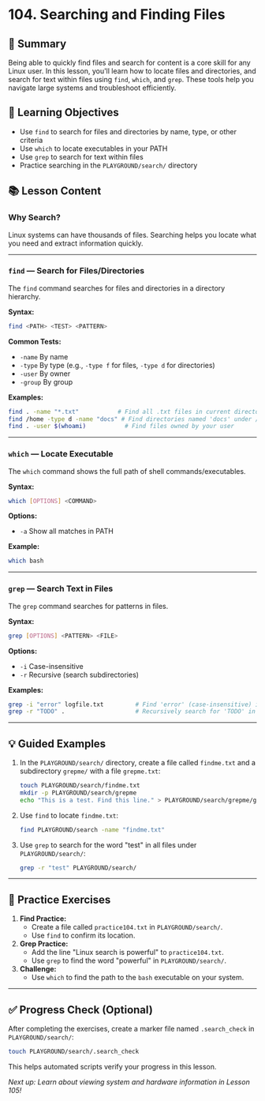 # 104. Searching and Finding Files

## 📝 Summary

Being able to quickly find files and search for content is a core skill for any Linux user. In this lesson, you'll learn how to locate files and directories, and search for text within files using `find`, `which`, and `grep`. These tools help you navigate large systems and troubleshoot efficiently.

## 🎯 Learning Objectives

- Use `find` to search for files and directories by name, type, or other criteria
- Use `which` to locate executables in your PATH
- Use `grep` to search for text within files
- Practice searching in the `PLAYGROUND/search/` directory

## 📚 Lesson Content

### Why Search?

Linux systems can have thousands of files. Searching helps you locate what you need and extract information quickly.

---

### `find` — Search for Files/Directories

The `find` command searches for files and directories in a directory hierarchy.

**Syntax:**

```bash
find <PATH> <TEST> <PATTERN>
```

**Common Tests:**

- `-name` By name
- `-type` By type (e.g., `-type f` for files, `-type d` for directories)
- `-user` By owner
- `-group` By group

**Examples:**

```bash
find . -name "*.txt"           # Find all .txt files in current directory and subdirectories
find /home -type d -name "docs" # Find directories named 'docs' under /home
find . -user $(whoami)           # Find files owned by your user
```

---

### `which` — Locate Executable

The `which` command shows the full path of shell commands/executables.

**Syntax:**

```bash
which [OPTIONS] <COMMAND>
```

**Options:**

- `-a` Show all matches in PATH

**Example:**

```bash
which bash
```

---

### `grep` — Search Text in Files

The `grep` command searches for patterns in files.

**Syntax:**

```bash
grep [OPTIONS] <PATTERN> <FILE>
```

**Options:**

- `-i` Case-insensitive
- `-r` Recursive (search subdirectories)

**Examples:**

```bash
grep -i "error" logfile.txt         # Find 'error' (case-insensitive) in logfile.txt
grep -r "TODO" .                    # Recursively search for 'TODO' in all files in current directory
```

---

## 💡 Guided Examples

1. In the `PLAYGROUND/search/` directory, create a file called `findme.txt` and a subdirectory `grepme/` with a file `grepme.txt`:
   ```bash
   touch PLAYGROUND/search/findme.txt
   mkdir -p PLAYGROUND/search/grepme
   echo "This is a test. Find this line." > PLAYGROUND/search/grepme/grepme.txt
   ```
2. Use `find` to locate `findme.txt`:
   ```bash
   find PLAYGROUND/search -name "findme.txt"
   ```
3. Use `grep` to search for the word "test" in all files under `PLAYGROUND/search/`:
   ```bash
   grep -r "test" PLAYGROUND/search/
   ```

---

## 🧪 Practice Exercises

1. **Find Practice:**
   - Create a file called `practice104.txt` in `PLAYGROUND/search/`.
   - Use `find` to confirm its location.
2. **Grep Practice:**
   - Add the line "Linux search is powerful" to `practice104.txt`.
   - Use `grep` to find the word "powerful" in `PLAYGROUND/search/`.
3. **Challenge:**
   - Use `which` to find the path to the `bash` executable on your system.

---

## ✅ Progress Check (Optional)

After completing the exercises, create a marker file named `.search_check` in `PLAYGROUND/search/`:

```bash
touch PLAYGROUND/search/.search_check
```

This helps automated scripts verify your progress in this lesson.

_Next up: Learn about viewing system and hardware information in Lesson 105!_
